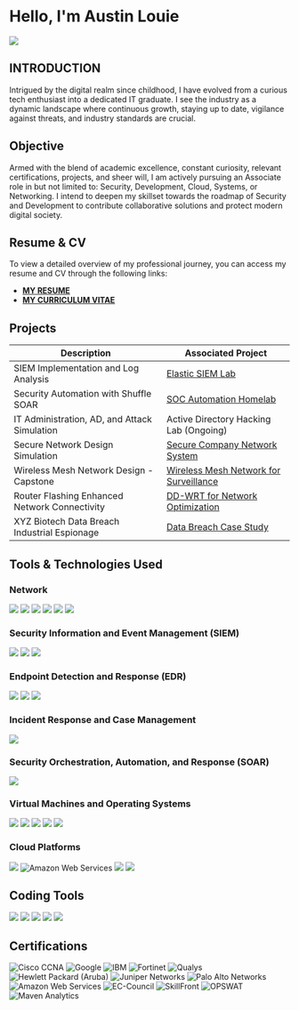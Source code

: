 # Hello, I'm Austin Louie 
<a href="https://www.linkedin.com/in/batulaustin"><img src="https://img.shields.io/badge/-LinkedIn-0072b1?&style=for-the-badge&logo=linkedin&logoColor=white" /></a>

## INTRODUCTION

Intrigued by the digital realm since childhood, I have evolved from a curious tech enthusiast into a dedicated IT graduate. I see the industry as a dynamic landscape where continuous growth, staying up to date, vigilance against threats, and industry standards are crucial. 

## Objective

Armed with the blend of academic excellence, constant curiosity, relevant certifications, projects, and sheer will, I am actively pursuing an Associate role in but not limited to: Security, Development, Cloud, Systems, or Networking. I intend to deepen my skillset towards the roadmap of Security and Development to contribute collaborative solutions and protect modern digital society.

## Resume & CV

To view a detailed overview of my professional journey, you can access my resume and CV through the following links:

- [**MY RESUME**](https://drive.google.com/file/d/1cy_yv3wjwT24DATqg5TzlXO7j31gTJQn/view?usp=drive_link)
- [**MY CURRICULUM VITAE**](https://your-cv-link.com)

## Projects

| Description                                   | Associated Project         |
|-----------------------------------------------|----------------------------|
| SIEM Implementation and Log Analysis          | <a href="https://drive.google.com/file/d/1ziURe_SCbi__GpKA-vjxUn5jgcDEWbtY/view?usp=drive_link">Elastic SIEM Lab</a>|
| Security Automation with Shuffle SOAR         | <a href="https://drive.google.com/file/d/1KOf7CYwnspdKiU71QHgk-p4EGIdUzkW4/view?usp=drive_link">SOC Automation Homelab</a>|
| IT Administration, AD, and Attack Simulation  | Active Directory Hacking Lab (Ongoing)|
| Secure Network Design Simulation              | <a href="https://drive.google.com/file/d/1KOf7CYwnspdKiU71QHgk-p4EGIdUzkW4/view?usp=drive_link">Secure Company Network System|
| Wireless Mesh Network Design - Capstone       | <a href="https://drive.google.com/file/d/1KOf7CYwnspdKiU71QHgk-p4EGIdUzkW4/view?usp=drive_link">Wireless Mesh Network for Surveillance|
| Router Flashing Enhanced Network Connectivity | <a href="https://drive.google.com/file/d/1aeHzdhhH6zieWcedLwQImKf81GzQqCdn/view?usp=drive_link">DD-WRT for Network Optimization|
| XYZ Biotech Data Breach Industrial Espionage  | <a href="https://drive.google.com/file/d/1H_rzTwJ3_AQbPo1SQc06le8fJmuwCU5g/view?usp=drive_link">Data Breach Case Study|

## Tools & Technologies Used

### Network
<div>
    <img src="https://img.shields.io/badge/-Wireshark-1679A7?&style=for-the-badge&logo=Wireshark&logoColor=white" />
    <img src="https://img.shields.io/badge/-pfSense-003366?&style=for-the-badge&logo=pfSense&logoColor=white" />
    <img src="https://img.shields.io/badge/-Cisco_ASA-F6A81E?&style=for-the-badge&logo=Cisco&logoColor=white" />
    <img src="https://img.shields.io/badge/-Huawei_Virtual_Access_Point-FF0000?&style=for-the-badge&logo=Huawei&logoColor=white" />
    <img src="https://img.shields.io/badge/-DD--WRT-800080?&style=for-the-badge&logoColor=white" />
    <img src="https://img.shields.io/badge/-AWS-FF9900?&style=for-the-badge&logo=Amazon-AWS&logoColor=white" />
</div>

### Security Information and Event Management (SIEM)
<div>
    <img src="https://img.shields.io/badge/-Elastic_SIEM-005571?&style=for-the-badge&logo=Elastic&logoColor=white" />
    <img src="https://img.shields.io/badge/-Splunk-000000?&style=for-the-badge&logo=Splunk&logoColor=white" />
    <img src="https://img.shields.io/badge/-Security_Onion-006400?&style=for-the-badge&logoColor=white" />
</div>

### Endpoint Detection and Response (EDR)
<div>
    <img src="https://img.shields.io/badge/-Microsoft_Defender_for_Endpoint-00A4EF?&style=for-the-badge&logo=Microsoft&logoColor=white" />
    <img src="https://img.shields.io/badge/-Wazuh-4B275F?&style=for-the-badge&logo=Wazuh&logoColor=white" />
    <img src="https://img.shields.io/badge/-Velociraptor-4B275F?&style=for-the-badge&logo=Velociraptor&logoColor=white" />
</div>

### Incident Response and Case Management
<div>
    <img src="https://img.shields.io/badge/-TheHive-FF6347?&style=for-the-badge&logoColor=white" />
</div>

### Security Orchestration, Automation, and Response (SOAR)
<div>
    <img src="https://img.shields.io/badge/-Shuffle-FF5733?&style=for-the-badge&logoColor=white" />
</div>

### Virtual Machines and Operating Systems
<div>
    <img src="https://img.shields.io/badge/-VMware-607078?&style=for-the-badge&logo=VMware&logoColor=white" />
    <img src="https://img.shields.io/badge/-VirtualBox-183A61?&style=for-the-badge&logo=VirtualBox&logoColor=white" />
    <img src="https://img.shields.io/badge/-Windows_Server-0078D6?&style=for-the-badge&logo=Windows&logoColor=white" />
    <img src="https://img.shields.io/badge/-Kali_Linux-557C94?&style=for-the-badge&logo=Kali-Linux&logoColor=white" />
    <img src="https://img.shields.io/badge/-Ubuntu-E95420?&style=for-the-badge&logo=Ubuntu&logoColor=white" />
</div>

### Cloud Platforms
<div>
    <img src="https://img.shields.io/badge/-Azure-0078D4?&style=for-the-badge&logo=Microsoft-Azure&logoColor=white" />
    <img src="https://img.shields.io/badge/-Amazon%20Web%20Services-FF9900?&style=for-the-badge&logo=amazon-aws&logoColor=white" alt="Amazon Web Services" />
    <img src="https://img.shields.io/badge/-DigitalOcean-0080FF?&style=for-the-badge&logo=DigitalOcean&logoColor=white" />
    <img src="https://img.shields.io/badge/-Huawei_Cloud-FF0000?&style=for-the-badge&logo=Huawei&logoColor=white" />
</div>

## Coding Tools

<div>
    <img src="https://img.shields.io/badge/-GitHub-181717?&style=for-the-badge&logo=GitHub&logoColor=white" />
    <img src="https://img.shields.io/badge/-Python-3776AB?&style=for-the-badge&logo=Python&logoColor=white" />
    <img src="https://img.shields.io/badge/-Java-007396?&style=for-the-badge&logo=Java&logoColor=white" />
    <img src="https://img.shields.io/badge/-HTML-E34F26?&style=for-the-badge&logo=HTML5&logoColor=white" />
    <img src="https://img.shields.io/badge/-CSS-1572B6?&style=for-the-badge&logo=CSS3&logoColor=white" />
</div>

## Certifications

<div>
  <img src="https://img.shields.io/badge/-Cisco%20CCNA-007ACC?&style=for-the-badge&logo=cisco&logoColor=white" alt="Cisco CCNA" />
  <img src="https://img.shields.io/badge/-Google-4285F4?&style=for-the-badge&logo=google&logoColor=white" alt="Google" />
  <img src="https://img.shields.io/badge/-IBM-000000?&style=for-the-badge&logo=ibm&logoColor=white" alt="IBM" />
  <img src="https://img.shields.io/badge/-Fortinet-EE4C2C?&style=for-the-badge&logo=fortinet&logoColor=white" alt="Fortinet" />
  <img src="https://img.shields.io/badge/-Qualys-DC143C?&style=for-the-badge&logo=qualys&logoColor=white" alt="Qualys" />
  <img src="https://img.shields.io/badge/-Hewlett%20Packard%20(Aruba)-00CED1?&style=for-the-badge&logo=hewlett-packard&logoColor=white" alt="Hewlett Packard (Aruba)" />
  <img src="https://img.shields.io/badge/-Juniper%20Networks-7B68EE?&style=for-the-badge&logo=juniper-networks&logoColor=white" alt="Juniper Networks" />
  <img src="https://img.shields.io/badge/-Palo%20Alto%20Networks-FF7F50?&style=for-the-badge&logo=palo-alto-networks&logoColor=white" alt="Palo Alto Networks" />
  <img src="https://img.shields.io/badge/-Amazon%20Web%20Services-FF9900?&style=for-the-badge&logo=amazon-aws&logoColor=white" alt="Amazon Web Services" />
  <img src="https://img.shields.io/badge/-EC%20Council-0078D4?&style=for-the-badge&logo=generic&logoColor=white" alt="EC-Council" />
  <img src="https://img.shields.io/badge/-SkillFront-4682B4?&style=for-the-badge&logo=skillfront&logoColor=white" alt="SkillFront" />
  <img src="https://img.shields.io/badge/-OPSWAT-800080?&style=for-the-badge&logo=opswat&logoColor=white" alt="OPSWAT" />
  <img src="https://img.shields.io/badge/-Maven%20Analytics-00BFFF?&style=for-the-badge&logo=maven-analytics&logoColor=white" alt="Maven Analytics" />
</div>



